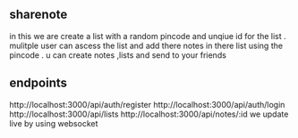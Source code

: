 ## sharenote
in this we are create a list with a random pincode and  unqiue id for the list .
mulitple user can ascess the list and add there notes in there list using the pincode .
u can create notes ,lists and send to your friends 
## endpoints 
http://localhost:3000/api/auth/register
http://localhost:3000/api/auth/login
http://localhost:3000/api/lists
http://localhost:3000/api/notes/:id
 we update live by using websocket
